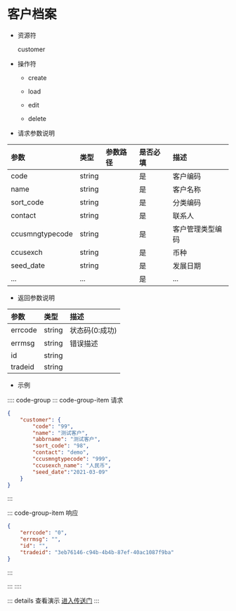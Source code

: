 # 客户档案

- 资源符

  customer
  
- 操作符

  - create <Badge type="tip" text="v1" vertical="top" />

  - load <Badge type="tip" text="v2" vertical="top" />

  - edit <Badge type="tip" text="v2" vertical="top" />

  - delete <Badge type="tip" text="v2" vertical="top" />

- 请求参数说明

|参数|类型|参数路径|是否必填|描述|
|:-|:-|:-|:-|:-|
|code|string||是|客户编码|
|name|string||是|客户名称|
|sort_code|string||是|分类编码|
|contact|string||是|联系人|
|ccusmngtypecode|string||是|客户管理类型编码|
|ccusexch|string||是|币种|
|seed_date|string||是|发展日期|
|...|...||是|...|

- 返回参数说明

|参数|类型|描述|
|:-|:-|:-|
|errcode|string|状态码(0:成功)|
|errmsg|string|错误描述|
|id|string||
|tradeid|string||

- 示例

:::: code-group
::: code-group-item 请求

```json
{
    "customer": {
        "code": "99",
        "name": "测试客户",
        "abbrname": "测试客户",
        "sort_code": "98",
        "contact": "demo",
        "ccusmngtypecode": "999",
        "ccusexch_name": "人民币",
        "seed_date":"2021-03-09"
    }
}
```

:::

::: code-group-item 响应

```json
{
    "errcode": "0",
    "errmsg": "",
    "id": "",
    "tradeid": "3eb76146-c94b-4b4b-87ef-40ac1087f9ba"
}
```

:::

:::
::::

::: details 查看演示
[进入传送门](/images/erp/gif/customer.gif)
:::
